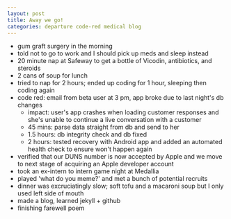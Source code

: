```yaml
---
layout: post
title: Away we go!
categories: departure code-red medical blog
---
```


* gum graft surgery in the morning
* told not to go to work and I should pick up meds and sleep instead
* 20 minute nap at Safeway to get a bottle of Vicodin, antibiotics, and steroids
* 2 cans of soup for lunch
* tried to nap for 2 hours; ended up coding for 1 hour, sleeping then coding again
* code red: email from beta user at 3 pm, app broke due to last night's db changes
  * impact: user's app crashes when loading customer responses and she's unable to continue a live conversation with a customer
  * 45 mins: parse data straight from db and send to her
  * 1.5 hours: db integrity check and db fixed
  * 2 hours: tested recovery with Android app and added an automated health check to ensure won't happen again
* verified that our DUNS number is now accepted by Apple and we move to next stage of acquiring an Apple developer account
* took an ex-intern to intern game night at Medallia
* played 'what do you meme?' and met a bunch of potential recruits
* dinner was excruciatingly slow; soft tofu and a macaroni soup but I only used left side of mouth
* made a blog, learned jekyll + github
* finishing farewell poem
